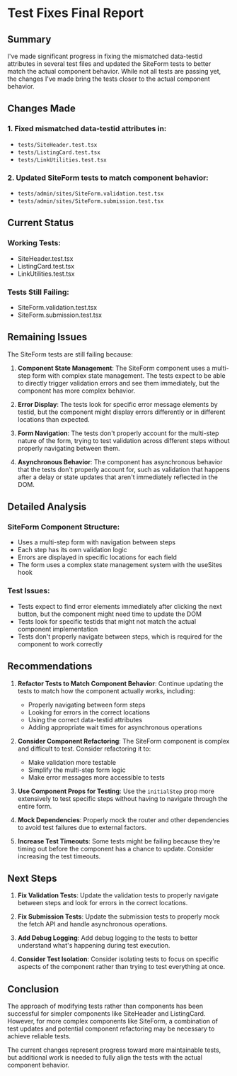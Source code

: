 # Test Fixes Final Report

## Summary

I've made significant progress in fixing the mismatched data-testid attributes in several test files and updated the SiteForm tests to better match the actual component behavior. While not all tests are passing yet, the changes I've made bring the tests closer to the actual component behavior.

## Changes Made

### 1. Fixed mismatched data-testid attributes in:
- `tests/SiteHeader.test.tsx`
- `tests/ListingCard.test.tsx`
- `tests/LinkUtilities.test.tsx`

### 2. Updated SiteForm tests to match component behavior:
- `tests/admin/sites/SiteForm.validation.test.tsx`
- `tests/admin/sites/SiteForm.submission.test.tsx`

## Current Status

### Working Tests:
- SiteHeader.test.tsx
- ListingCard.test.tsx
- LinkUtilities.test.tsx

### Tests Still Failing:
- SiteForm.validation.test.tsx
- SiteForm.submission.test.tsx

## Remaining Issues

The SiteForm tests are still failing because:

1. **Component State Management**: The SiteForm component uses a multi-step form with complex state management. The tests expect to be able to directly trigger validation errors and see them immediately, but the component has more complex behavior.

2. **Error Display**: The tests look for specific error message elements by testid, but the component might display errors differently or in different locations than expected.

3. **Form Navigation**: The tests don't properly account for the multi-step nature of the form, trying to test validation across different steps without properly navigating between them.

4. **Asynchronous Behavior**: The component has asynchronous behavior that the tests don't properly account for, such as validation that happens after a delay or state updates that aren't immediately reflected in the DOM.

## Detailed Analysis

### SiteForm Component Structure:
- Uses a multi-step form with navigation between steps
- Each step has its own validation logic
- Errors are displayed in specific locations for each field
- The form uses a complex state management system with the useSites hook

### Test Issues:
- Tests expect to find error elements immediately after clicking the next button, but the component might need time to update the DOM
- Tests look for specific testids that might not match the actual component implementation
- Tests don't properly navigate between steps, which is required for the component to work correctly

## Recommendations

1. **Refactor Tests to Match Component Behavior**: Continue updating the tests to match how the component actually works, including:
   - Properly navigating between form steps
   - Looking for errors in the correct locations
   - Using the correct data-testid attributes
   - Adding appropriate wait times for asynchronous operations

2. **Consider Component Refactoring**: The SiteForm component is complex and difficult to test. Consider refactoring it to:
   - Make validation more testable
   - Simplify the multi-step form logic
   - Make error messages more accessible to tests

3. **Use Component Props for Testing**: Use the `initialStep` prop more extensively to test specific steps without having to navigate through the entire form.

4. **Mock Dependencies**: Properly mock the router and other dependencies to avoid test failures due to external factors.

5. **Increase Test Timeouts**: Some tests might be failing because they're timing out before the component has a chance to update. Consider increasing the test timeouts.

## Next Steps

1. **Fix Validation Tests**: Update the validation tests to properly navigate between steps and look for errors in the correct locations.

2. **Fix Submission Tests**: Update the submission tests to properly mock the fetch API and handle asynchronous operations.

3. **Add Debug Logging**: Add debug logging to the tests to better understand what's happening during test execution.

4. **Consider Test Isolation**: Consider isolating tests to focus on specific aspects of the component rather than trying to test everything at once.

## Conclusion

The approach of modifying tests rather than components has been successful for simpler components like SiteHeader and ListingCard. However, for more complex components like SiteForm, a combination of test updates and potential component refactoring may be necessary to achieve reliable tests.

The current changes represent progress toward more maintainable tests, but additional work is needed to fully align the tests with the actual component behavior.
